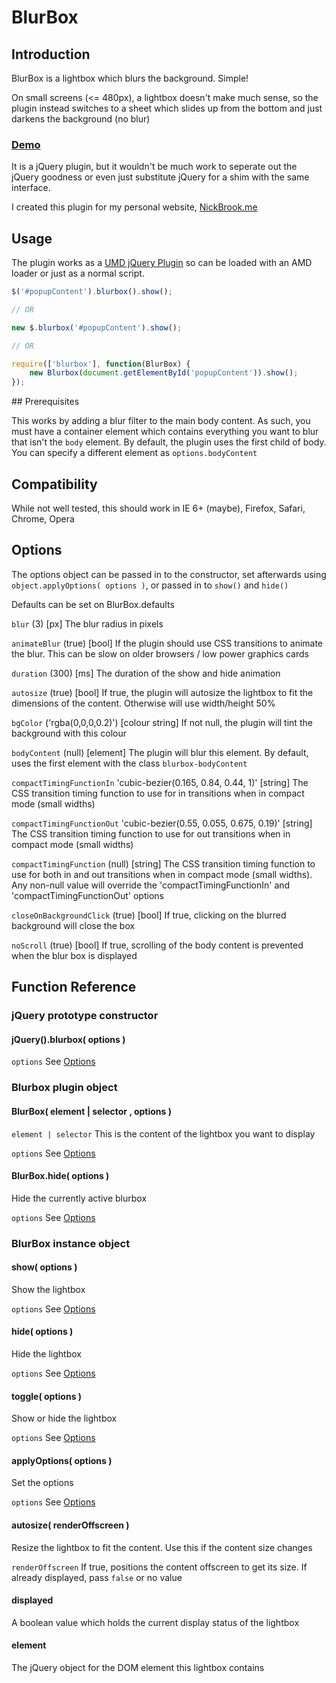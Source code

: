 # BlurBox

## Introduction

BlurBox is a lightbox which blurs the background.  Simple!

On small screens (<= 480px), a lightbox doesn't make much sense, so the plugin instead switches to a sheet which slides up from the bottom and just darkens the background (no blur)

### [Demo](http://nrbrook.github.io/BlurBox)

It is a jQuery plugin, but it wouldn't be much work to seperate out the jQuery goodness or even just substitute jQuery for a shim with the same interface.

I created this plugin for my personal website, [NickBrook.me](http://nickbrook.me)

## Usage

The plugin works as a [UMD jQuery Plugin](https://github.com/umdjs/umd/blob/master/jqueryPlugin.js) so can be loaded with an AMD loader or just as a normal script.

```javascript
$('#popupContent').blurbox().show();

// OR

new $.blurbox('#popupContent').show();

// OR

require(['blurbox'], function(BlurBox) {
	new Blurbox(document.getElementById('popupContent')).show();
});
```

## Prerequisites

This works by adding a blur filter to the main body content.  As such, you must have a container element which contains everything you want to blur that isn't the `body` element.  By default, the plugin uses the first child of body.  You can specify a different element as `options.bodyContent`

## Compatibility

While not well tested, this should work in IE 6+ (maybe), Firefox, Safari, Chrome, Opera

## Options

The options object can be passed in to the constructor, set afterwards using `object.applyOptions( options )`, or passed in to `show()` and `hide()`

Defaults can be set on BlurBox.defaults

`blur` (3) [px] The blur radius in pixels

`animateBlur` (true) [bool] If the plugin should use CSS transitions to animate the blur.  This can be slow on older browsers / low power graphics cards

`duration` (300) [ms] The duration of the show and hide animation

`autosize` (true) [bool] If true, the plugin will autosize the lightbox to fit the dimensions of the content.  Otherwise will use width/height 50%

`bgColor` ('rgba(0,0,0,0.2)') [colour string] If not null, the plugin will tint the background with this colour

`bodyContent` (null) [element] The plugin will blur this element.  By default, uses the first element with the class `blurbox-bodyContent`

`compactTimingFunctionIn` 'cubic-bezier(0.165, 0.84, 0.44, 1)' [string] The CSS transition timing function to use for in transitions when in compact mode (small widths)

`compactTimingFunctionOut` 'cubic-bezier(0.55, 0.055, 0.675, 0.19)' [string] The CSS transition timing function to use for out transitions when in compact mode (small widths)

`compactTimingFunction` (null) [string] The CSS transition timing function to use for both in and out transitions when in compact mode (small widths). Any non-null value will override the 'compactTimingFunctionIn' and 'compactTimingFunctionOut' options

`closeOnBackgroundClick` (true) [bool] If true, clicking on the blurred background will close the box

`noScroll` (true) [bool] If true, scrolling of the body content is prevented when the blur box is displayed

## Function Reference

### jQuery prototype constructor

#### jQuery().blurbox( options )

`options`	See [Options](#options)

### Blurbox plugin object

#### BlurBox( element | selector , options )

`element | selector`	This is the content of the lightbox you want to display

`options`	See [Options](#options)

#### BlurBox.hide( options )

Hide the currently active blurbox

`options`	See [Options](#options)

### BlurBox instance object

#### show( options )

Show the lightbox

`options`	See [Options](#options)

#### hide( options )

Hide the lightbox

`options`	See [Options](#options)

#### toggle( options )

Show or hide the lightbox

`options`	See [Options](#options)

#### applyOptions( options )

Set the options

`options`	See [Options](#options)

#### autosize( renderOffscreen )

Resize the lightbox to fit the content.  Use this if the content size changes

`renderOffscreen`	If true, positions the content offscreen to get its size.  If already displayed, pass `false` or no value

#### displayed

A boolean value which holds the current display status of the lightbox

#### element

The jQuery object for the DOM element this lightbox contains